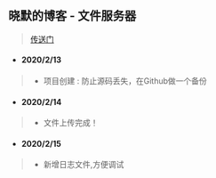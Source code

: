 ## 晓默的博客 - 文件服务器 ##
> [传送门](https://www.moinros.com)
* #### 2020/2/13 ####
> + 项目创建 : 防止源码丢失，在Github做一个备份
* #### 2020/2/14 ####
> + 文件上传完成！
* #### 2020/2/15 ####
> +  新增日志文件,方便调试